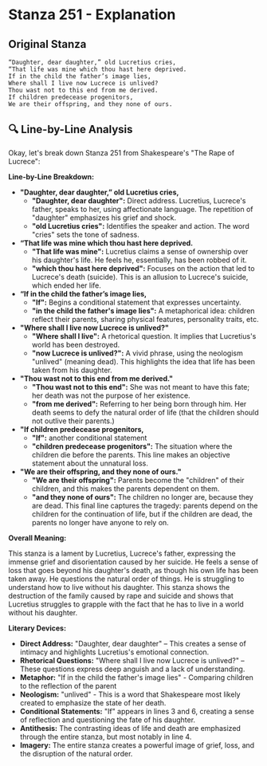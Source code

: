 # Stanza 251 - Explanation

## Original Stanza
```
“Daughter, dear daughter,” old Lucretius cries,
“That life was mine which thou hast here deprived.
If in the child the father’s image lies,
Where shall I live now Lucrece is unlived?
Thou wast not to this end from me derived.
If children predecease progenitors,
We are their offspring, and they none of ours.
```

## 🔍 Line-by-Line Analysis
Okay, let's break down Stanza 251 from Shakespeare's "The Rape of Lucrece":

**Line-by-Line Breakdown:**

*   **"Daughter, dear daughter,” old Lucretius cries,**
    *   **"Daughter, dear daughter":** Direct address.  Lucretius, Lucrece's father, speaks to her, using affectionate language. The repetition of "daughter" emphasizes his grief and shock.
    *   **"old Lucretius cries":** Identifies the speaker and action. The word "cries" sets the tone of sadness.
*   **“That life was mine which thou hast here deprived.**
    *   **"That life was mine":**  Lucretius claims a sense of ownership over his daughter's life. He feels he, essentially, has been robbed of it.
    *   **"which thou hast here deprived":**  Focuses on the action that led to Lucrece's death (suicide). This is an allusion to Lucrece's suicide, which ended her life.
*   **“If in the child the father’s image lies,**
    *   **"If":** Begins a conditional statement that expresses uncertainty.
    *   **"in the child the father's image lies":**  A metaphorical idea:  children reflect their parents, sharing physical features, personality traits, etc.
*   **"Where shall I live now Lucrece is unlived?"**
    *   **"Where shall I live":** A rhetorical question. It implies that Lucretius's world has been destroyed.
    *   **"now Lucrece is unlived?":** A vivid phrase, using the neologism "unlived" (meaning dead). This highlights the idea that life has been taken from his daughter.
*   **"Thou wast not to this end from me derived."**
    *   **"Thou wast not to this end":**  She was not meant to have this fate; her death was not the purpose of her existence.
    *   **"from me derived":**  Referring to her being born through him. Her death seems to defy the natural order of life (that the children should not outlive their parents.)
*   **"If children predecease progenitors,**
    *   **"If":** another conditional statement
    *   **"children predecease progenitors":** The situation where the children die before the parents. This line makes an objective statement about the unnatural loss.
*   **"We are their offspring, and they none of ours."**
    *   **"We are their offspring":** Parents become the "children" of their children, and this makes the parents dependent on them.
    *   **"and they none of ours":**  The children no longer are, because they are dead. This final line captures the tragedy: parents depend on the children for the continuation of life, but if the children are dead, the parents no longer have anyone to rely on.

**Overall Meaning:**

This stanza is a lament by Lucretius, Lucrece's father, expressing the immense grief and disorientation caused by her suicide. He feels a sense of loss that goes beyond his daughter's death, as though his own life has been taken away. He questions the natural order of things. He is struggling to understand how to live without his daughter. This stanza shows the destruction of the family caused by rape and suicide and shows that Lucretius struggles to grapple with the fact that he has to live in a world without his daughter.

**Literary Devices:**

*   **Direct Address:** "Daughter, dear daughter" – This creates a sense of intimacy and highlights Lucretius's emotional connection.
*   **Rhetorical Questions:** "Where shall I live now Lucrece is unlived?" – These questions express deep anguish and a lack of understanding.
*   **Metaphor:** "If in the child the father's image lies" - Comparing children to the reflection of the parent
*   **Neologism:** "unlived" - This is a word that Shakespeare most likely created to emphasize the state of her death.
*   **Conditional Statements:** "If" appears in lines 3 and 6, creating a sense of reflection and questioning the fate of his daughter.
*   **Antithesis:** The contrasting ideas of life and death are emphasized through the entire stanza, but most notably in line 4.
*   **Imagery:** The entire stanza creates a powerful image of grief, loss, and the disruption of the natural order.
